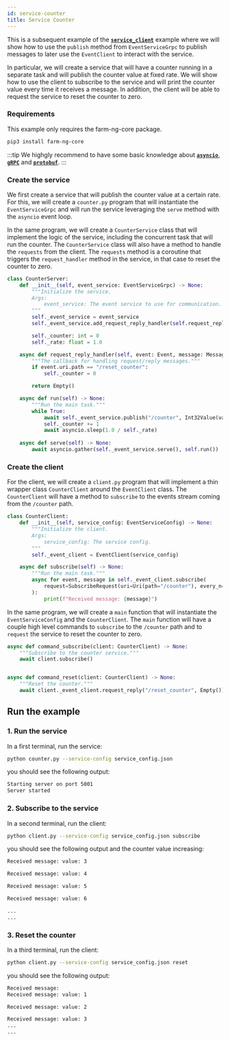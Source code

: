 ```yaml
---
id: service-counter 
title: Service Counter
---
```


This is a subsequent example of the [**`service_client`**](/docs/examples/service_client/) example
where we will show how to use the `publish` method from `EventServiceGrpc` to publish messages
to later use the `EventClient` to interact with the service.

In particular, we will create a service that will have a counter running in a separate
task and will publish the counter value at fixed rate. We will show how to use the client
to subscribe to the service and will print the counter value every time it receives a message.
In addition, the client will be able to request the service to reset the counter to zero.

### Requirements

This example only requires the farm-ng-core package.

```bash
pip3 install farm-ng-core

```
:::tip
We highgly recommend to have some basic knowledge about
[**`asyncio`**](https://docs.python.org/3/library/asyncio.html), [**`gRPC`**](https://grpc.io/docs/what-is-grpc/introduction/) and [**`protobuf`**](https://developers.google.com/protocol-buffers/docs/pythontutorial).
:::

### Create the service

We first create a service that will publish the counter value at a certain
rate. For this, we will create a `counter.py` program that will
instantiate the `EventServiceGrpc` and will run the service leveraging
the `serve` method with the `asyncio` event loop.

In the same program, we will create a `CounterService` class that will
implement the logic of the service, including the concurrent task that
will run the counter. The `CounterService` class will also have a method
to handle the `requests` from the client. The `requests` method is a
coroutine that triggers the `request_handler` method in the service,
in that case to reset the counter to zero.

```python
class CounterServer:
    def __init__(self, event_service: EventServiceGrpc) -> None:
        """Initialize the service.
        Args:
            event_service: The event service to use for communication.
        """
        self._event_service = event_service
        self._event_service.add_request_reply_handler(self.request_reply_handler)

        self._counter: int = 0
        self._rate: float = 1.0

    async def request_reply_handler(self, event: Event, message: Message) -> None:
        """The callback for handling request/reply messages."""
        if event.uri.path == "/reset_counter":
            self._counter = 0

        return Empty()

    async def run(self) -> None:
        """Run the main task."""
        while True:
            await self._event_service.publish("/counter", Int32Value(value=self._counter))
            self._counter += 1
            await asyncio.sleep(1.0 / self._rate)
    
    async def serve(self) -> None:
        await asyncio.gather(self._event_service.serve(), self.run())
```

### Create the client

For the client, we will create a `client.py` program that will implement a thin wrapper
class `CounterClient` around the `EventClient` class. The `CounterClient` will
have a method to `subscribe` to the events stream coming from the `/counter` path.

```python
class CounterClient:
    def __init__(self, service_config: EventServiceConfig) -> None:
        """Initialize the client.
        Args:
            service_config: The service config.
        """
        self._event_client = EventClient(service_config)

    async def subscribe(self) -> None:
        """Run the main task."""
        async for event, message in self._event_client.subscribe(
            request=SubscribeRequest(uri=Uri(path="/counter"), every_n=1), decode=True
        ):
            print(f"Received message: {message}")
```

In the same program, we will create a `main` function that will instantiate the
`EventServiceConfig` and the `CounterClient`. The `main` function will have a
couple high level commands to `subscribe` to the `/counter` path and to `request`
the service to reset the counter to zero.

```python
async def command_subscribe(client: CounterClient) -> None:
    """Subscribe to the counter service."""
    await client.subscribe()


async def command_reset(client: CounterClient) -> None:
    """Reset the counter."""
    await client._event_client.request_reply("/reset_counter", Empty())
```

## Run the example

### 1. Run the service

In a first terminal, run the service:

```bash
python counter.py --service-config service_config.json
```

you should see the following output:

```bash
Starting server on port 5001
Server started
```

### 2. Subscribe to the service

In a second terminal, run the client:

```bash
python client.py --service-config service_config.json subscribe
```

you should see the following output and the counter value increasing:

```bash
Received message: value: 3

Received message: value: 4

Received message: value: 5

Received message: value: 6

...
...
```

### 3. Reset the counter

In a third terminal, run the client:

```bash
python client.py --service-config service_config.json reset
```

you should see the following output:

```bash
Received message: 
Received message: value: 1

Received message: value: 2

Received message: value: 3
...
...
```
